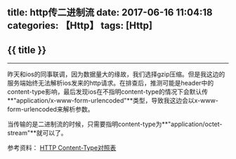 title: http传二进制流
date: 2017-06-16 11:04:18
categories: 【Http】
tags: [Http]
---
## {{ title }} ##

---

昨天和ios的同事联调，因为数据量大的缘故，我们选择gzip压缩。但是我这边的服务端始终无法解析ios发来的http请求。在排查后，推测可能是header中的content-type影响，最后发现ios在不指明content-type的情况下会默认传**"application/x-www-form-urlencoded"**类型，导致我这边会以x-www-form-urlencoded来解析参数。

当传输的是二进制流的时候，只需要指明content-type为**"application/octet-stream"**就可以了。


参考资料：
[HTTP Content-Type对照表](http://tool.oschina.net/commons)